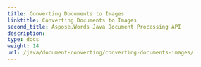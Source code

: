```yaml
---
title: Converting Documents to Images
linktitle: Converting Documents to Images
second_title: Aspose.Words Java Document Processing API
description: 
type: docs
weight: 14
url: /java/document-converting/converting-documents-images/
---
```

